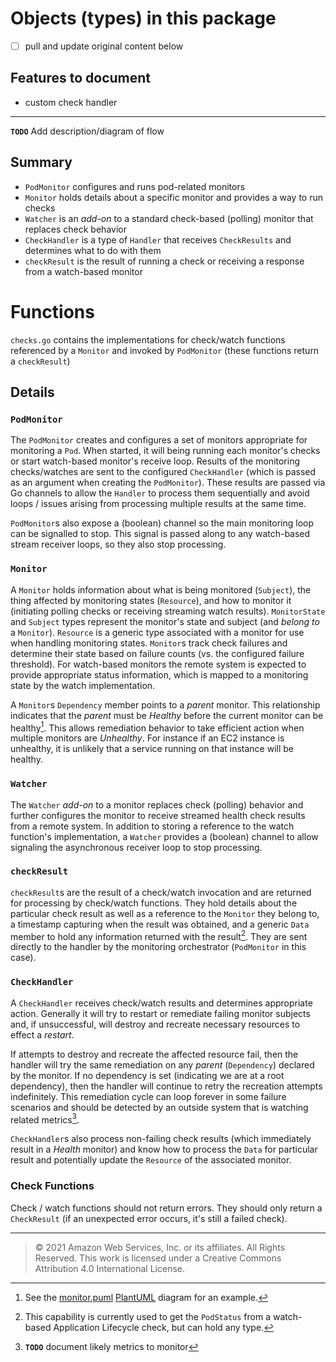 # Objects (types) in this package


- [ ] pull and update original content below

## Features to document
- custom check handler
 
---

**`TODO`** Add description/diagram of flow

## Summary
- `PodMonitor` configures and runs pod-related monitors
- `Monitor` holds details about a specific monitor and provides a way to run checks
- `Watcher` is an _add-on_ to a standard check-based (polling) monitor that replaces check behavior
- `CheckHandler` is a type of `Handler` that receives `CheckResults` and determines what to do with them
- `checkResult` is the result of running a check or receiving a response from a watch-based monitor

# Functions
`checks.go` contains the implementations for check/watch functions referenced by a `Monitor` and invoked by `PodMonitor` (these functions return a `checkResult`)

## Details

### `PodMonitor`
The `PodMonitor` creates and configures a set of monitors appropriate for monitoring a `Pod`.  When started, it will being running each monitor's checks or start watch-based monitor's receive loop.  Results of the monitoring checks/watches are sent to the configured `CheckHandler` (which is passed as an argument when creating the `PodMonitor`).  These results are passed via Go channels to allow the `Handler` to process them sequentially and avoid loops / issues arising from processing multiple results at the same time.

`PodMonitor`s also expose a (boolean) channel so the main monitoring loop can be signalled to stop.  This signal is passed along to any watch-based stream receiver loops, so they also stop processing.

### `Monitor`
A `Monitor` holds information about what is being monitored (`Subject`), the thing affected by monitoring states (`Resource`), and how to monitor it (initiating polling checks or receiving streaming watch results).  `MonitorState` and `Subject` types represent the monitor's state and subject (and _belong to_ a `Monitor`).  `Resource` is a generic type associated with a monitor for use when handling monitoring states. `Monitor`s track check failures and determine their state based on failure counts (vs. the configured failure threshold).  For watch-based monitors the remote system is expected to provide appropriate status information, which is mapped to a monitoring state by the watch implementation.



A `Monitor`s `Dependency` member points to a _parent_ monitor.  This relationship indicates that the _parent_ must be _Healthy_ before the current monitor can be healthy[^1].  This allows remediation behavior to take efficient action when multiple monitors are _Unhealthy_.  For instance if an EC2 instance is unhealthy, it is unlikely that a service running on that instance will be healthy.

### `Watcher`
The `Watcher` _add-on_ to a monitor replaces check (polling) behavior and further configures the monitor to receive streamed health check results from a remote system.  In addition to storing a reference to the watch function's implementation, a `Watcher` provides a (boolean) channel to allow signaling the asynchronous receiver loop to stop processing.

### `checkResult`
`checkResult`s are the result of a check/watch invocation and are returned for processing by check/watch functions.  They hold details about the particular check result as well as a reference to the `Monitor` they belong to, a timestamp capturing when the result was obtained, and a generic `Data` member to hold any information returned with the result[^2].  They are sent directly to the handler by the monitoring orchestrator (`PodMonitor` in this case).

### `CheckHandler`
A `CheckHandler` receives check/watch results and determines appropriate action.  Generally it will try to restart or remediate failing monitor subjects and, if unsuccessful, will destroy and recreate necessary resources to effect a _restart_.  

If attempts to destroy and recreate the affected resource fail, then the handler will try the same remediation on any _parent_ (`Dependency`) declared by the monitor.  If no dependency is set (indicating we are at a root dependency), then the handler will continue to retry the recreation attempts indefinitely.  This remediation cycle can loop forever in some failure scenarios and should be detected by an outside system that is watching related metrics[^3].

`CheckHandler`s also process non-failing check results (which immediately result in a _Health_ monitor) and know how to process the `Data` for particular result and potentially update the `Resource` of the associated monitor.

### Check Functions
Check / watch functions should not return errors.  They should only return a `CheckResult` (if an unexpected error occurs, it's still a failed check).

[^1]: See the [monitor.puml](monitor.puml) [PlantUML](https://plantuml.biz) diagram for an example.
[^2]: This capability is currently used to get the `PodStatus` from a watch-based Application Lifecycle check, but can hold any type.
[^3]: **`TODO`** document likely metrics to monitor
---
>© 2021 Amazon Web Services, Inc. or its affiliates. All Rights Reserved.
This work is licensed under a Creative Commons Attribution 4.0 International License.